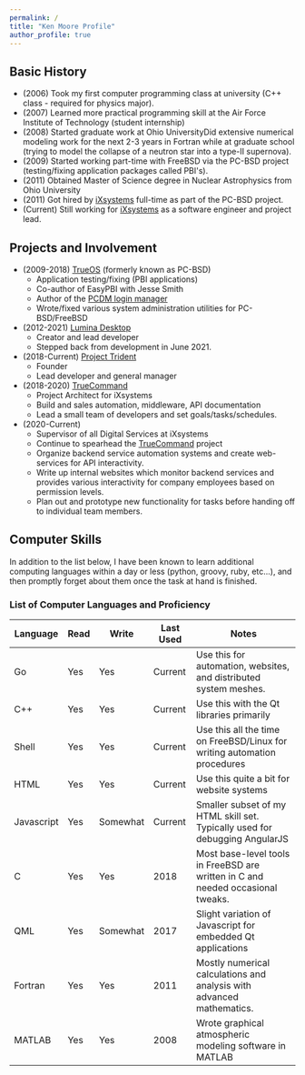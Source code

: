 ```yaml
---
permalink: /
title: "Ken Moore Profile"
author_profile: true
---
```


## Basic History
 - (2006) Took my first computer programming class at university (C++ class - required for physics major).
 - (2007) Learned more practical programming skill at the Air Force Institute of Technology (student internship)
 - (2008) Started graduate work at Ohio UniversityDid extensive numerical modeling work for the next 2-3 years in Fortran while at graduate school (trying to model the collapse of a neutron star into a type-II supernova).
 - (2009) Started working part-time with FreeBSD via the PC-BSD project (testing/fixing application packages called PBI's).
 - (2011) Obtained Master of Science degree in Nuclear Astrophysics from Ohio University
 - (2011) Got hired by [iXsystems](https://www.ixsystems.com) full-time as part of the PC-BSD project. 
 - (Current) Still working for [iXsystems](https://www.ixsystems.com) as a software engineer and project lead.

## Projects and Involvement
* (2009-2018) [TrueOS](https://trueos.org) (formerly known as PC-BSD)
   * Application testing/fixing (PBI applications)
   * Co-author of EasyPBI with Jesse Smith
   * Author of the [PCDM login manager](https://github.com/project-trident/pcdm)
   * Wrote/fixed various system administration utilities for PC-BSD/FreeBSD
* (2012-2021) [Lumina Desktop](http://lumina-desktop.org)
   * Creator and lead developer
   * Stepped back from development in June 2021.
* (2018-Current) [Project Trident](http://project-trident.org)
   * Founder
   * Lead developer and general manager
* (2018-2020) [TrueCommand](http://www.ixsystems.com/truecommand)
   * Project Architect for iXsystems
   * Build and sales automation, middleware, API documentation
   * Lead a small team of developers and set goals/tasks/schedules.
* (2020-Current)
   * Supervisor of all Digital Services at iXsystems
   * Continue to spearhead the [TrueCommand](http://www.ixsystems.com/truecommand) project
   * Organize backend service automation systems and create web-services for API interactivity.
   * Write up internal websites which monitor backend services and provides various interactivity for company employees based on permission levels.
   * Plan out and prototype new functionality for tasks before handing off to individual team members.

## Computer Skills
In addition to the list below, I have been known to learn additional computing languages within a day or less (python, groovy, ruby, etc...), and then promptly forget about them once the task at hand is finished.

### List of Computer Languages and Proficiency

<section>
<table>
<thead>
<tr>
	<th>Language</th>
	<th>Read</th>
	<th>Write</th>
	<th>Last Used</th>
	<th>Notes</th>
</tr>
</thead>
<tbody>
<tr>
	<td>Go</td>
	<td>Yes</td>
	<td>Yes</td>
	<td>Current</td>
	<td>Use this for automation, websites, and distributed system meshes.</td>
</tr>
<tr>
	<td>C++</td>
	<td>Yes</td>
	<td>Yes</td>
	<td>Current</td>
	<td>Use this with the Qt libraries primarily</td>
</tr>
<tr>
	<td>Shell</td>
	<td>Yes</td>
	<td>Yes</td>
	<td>Current</td>
	<td>Use this all the time on FreeBSD/Linux for writing automation procedures</td>
</tr>
<tr>
	<td>HTML</td>
	<td>Yes</td>
	<td>Yes</td>
	<td>Current</td>
	<td>Use this quite a bit for website systems</td>
</tr>
<tr>
	<td>Javascript</td>
	<td>Yes</td>
	<td>Somewhat</td>
	<td>Current</td>
	<td>Smaller subset of my HTML skill set. Typically used for debugging AngularJS</td>
</tr>
<tr>
	<td>C</td>
	<td>Yes</td>
	<td>Yes</td>
	<td>2018</td>
	<td>Most base-level tools in FreeBSD are written in C and needed occasional tweaks.</td>
</tr>
<tr>
	<td>QML</td>
	<td>Yes</td>
	<td>Somewhat</td>
	<td>2017</td>
	<td>Slight variation of Javascript for embedded Qt applications</td>
</tr>
<tr>
	<td>Fortran</td>
	<td>Yes</td>
	<td>Yes</td>
	<td>2011</td>
	<td>Mostly numerical calculations and analysis with advanced mathematics.</td>
</tr>
<tr>
	<td>MATLAB</td>
	<td>Yes</td>
	<td>Yes</td>
	<td>2008</td>
	<td>Wrote graphical atmospheric modeling software in MATLAB</td>
</tr>
</tbody>
</table>

</section>
